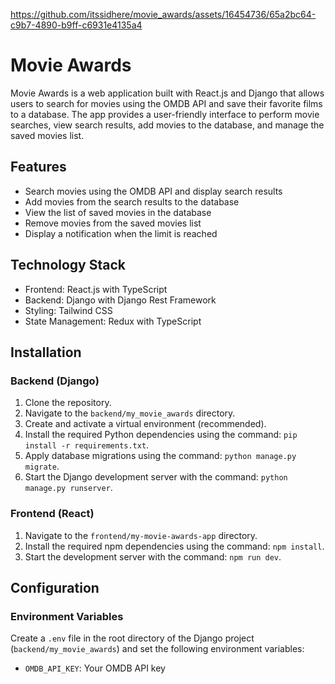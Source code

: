 


https://github.com/itssidhere/movie_awards/assets/16454736/65a2bc64-c9b7-4890-b9ff-c6931e4135a4


# Movie Awards

Movie Awards is a web application built with React.js and Django that allows users to search for movies using the OMDB API and save their favorite films to a database. The app provides a user-friendly interface to perform movie searches, view search results, add movies to the database, and manage the saved movies list.

## Features

- Search movies using the OMDB API and display search results
- Add movies from the search results to the database
- View the list of saved movies in the database
- Remove movies from the saved movies list
- Display a notification when the limit is reached

## Technology Stack

- Frontend: React.js with TypeScript
- Backend: Django with Django Rest Framework
- Styling: Tailwind CSS
- State Management: Redux with TypeScript

## Installation

### Backend (Django)

1. Clone the repository.
2. Navigate to the `backend/my_movie_awards` directory.
3. Create and activate a virtual environment (recommended).
4. Install the required Python dependencies using the command: `pip install -r requirements.txt`.
5. Apply database migrations using the command: `python manage.py migrate`.
6. Start the Django development server with the command: `python manage.py runserver`.

### Frontend (React)

1. Navigate to the `frontend/my-movie-awards-app` directory.
2. Install the required npm dependencies using the command: `npm install`.
3. Start the development server with the command: `npm run dev`.

## Configuration

### Environment Variables

Create a `.env` file in the root directory of the Django project (`backend/my_movie_awards`) and set the following environment variables:

- `OMDB_API_KEY`: Your OMDB API key


